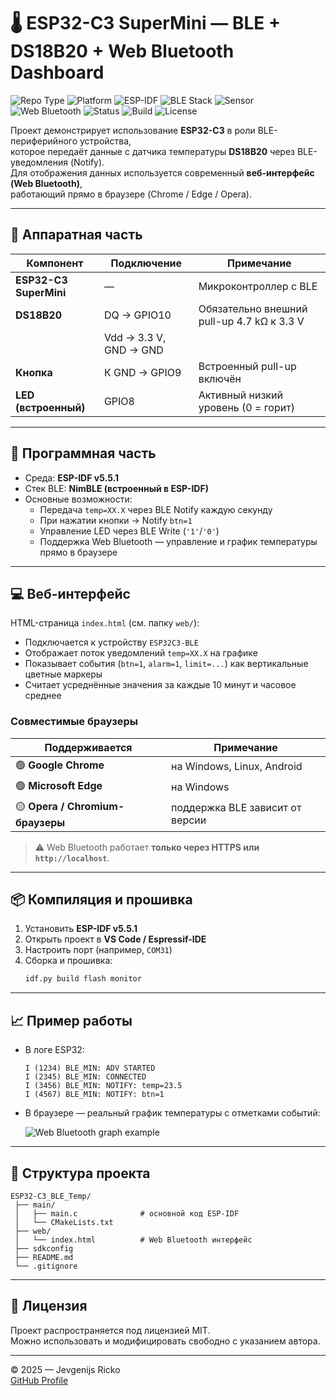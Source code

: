 # 🌡️ ESP32-C3 SuperMini — BLE + DS18B20 + Web Bluetooth Dashboard

![Repo Type](https://img.shields.io/badge/repo-private-blue)
![Platform](https://img.shields.io/badge/platform-ESP32--C3-orange)
![ESP-IDF](https://img.shields.io/badge/ESP--IDF-v5.5.1-blue)
![BLE Stack](https://img.shields.io/badge/BLE-NimBLE-success)
![Sensor](https://img.shields.io/badge/Sensor-DS18B20-lightgrey)
![Web Bluetooth](https://img.shields.io/badge/Web%20Bluetooth-Ready-blueviolet)
![Status](https://img.shields.io/badge/status-online-success)
![Build](https://img.shields.io/badge/build-passing-brightgreen)
![License](https://img.shields.io/badge/license-MIT-green)

Проект демонстрирует использование **ESP32-C3** в роли BLE-периферийного устройства,  
которое передаёт данные с датчика температуры **DS18B20** через BLE-уведомления (Notify).  
Для отображения данных используется современный **веб-интерфейс (Web Bluetooth)**,  
работающий прямо в браузере (Chrome / Edge / Opera).

---

## 🔧 Аппаратная часть

| Компонент | Подключение | Примечание |
|------------|--------------|-------------|
| **ESP32-C3 SuperMini** | — | Микроконтроллер с BLE |
| **DS18B20** | DQ → GPIO10 | Обязательно внешний pull-up 4.7 kΩ к 3.3 V |
| | Vdd → 3.3 V, GND → GND | |
| **Кнопка** | К GND → GPIO9 | Встроенный pull-up включён |
| **LED (встроенный)** | GPIO8 | Активный низкий уровень (0 = горит) |

---

## 🧠 Программная часть

- Среда: **ESP-IDF v5.5.1**  
- Стек BLE: **NimBLE (встроенный в ESP-IDF)**  
- Основные возможности:
  - Передача `temp=XX.X` через BLE Notify каждую секунду  
  - При нажатии кнопки → Notify `btn=1`  
  - Управление LED через BLE Write (`'1'`/`'0'`)  
  - Поддержка Web Bluetooth — управление и график температуры прямо в браузере  

---

## 💻 Веб-интерфейс

HTML-страница `index.html` (см. папку `web/`):

- Подключается к устройству `ESP32C3-BLE`  
- Отображает поток уведомлений `temp=XX.X` на графике  
- Показывает события (`btn=1`, `alarm=1`, `limit=...`) как вертикальные цветные маркеры  
- Считает усреднённые значения за каждые 10 минут и часовое среднее  

### Совместимые браузеры
| Поддерживается | Примечание |
|----------------|-------------|
| 🟢 **Google Chrome** | на Windows, Linux, Android |
| 🟢 **Microsoft Edge** | на Windows |
| 🟡 **Opera / Chromium-браузеры** | поддержка BLE зависит от версии |

> ⚠️ Web Bluetooth работает **только через HTTPS или `http://localhost`**.

---

## 📦 Компиляция и прошивка

1. Установить **ESP-IDF v5.5.1**  
2. Открыть проект в **VS Code / Espressif-IDE**  
3. Настроить порт (например, `COM31`)  
4. Сборка и прошивка:
   ```bash
   idf.py build flash monitor
   ```

---

## 📈 Пример работы

- В логе ESP32:
  ```
  I (1234) BLE_MIN: ADV STARTED
  I (2345) BLE_MIN: CONNECTED
  I (3456) BLE_MIN: NOTIFY: temp=23.5
  I (4567) BLE_MIN: NOTIFY: btn=1
  ```

- В браузере — реальный график температуры с отметками событий:

  ![Web Bluetooth graph example](docs/example_graph.png)

---

## 📘 Структура проекта

```
ESP32-C3_BLE_Temp/
 ├── main/
 │   ├── main.c              # основной код ESP-IDF
 │   └── CMakeLists.txt
 ├── web/
 │   └── index.html          # Web Bluetooth интерфейс
 ├── sdkconfig
 ├── README.md
 └── .gitignore
```

---

## 📄 Лицензия
Проект распространяется под лицензией MIT.  
Можно использовать и модифицировать свободно с указанием автора.

---

© 2025 — Jevgenijs Ricko  
[GitHub Profile](https://github.com/JevgenijsRicko)
